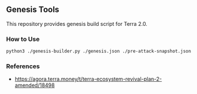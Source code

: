 ## Genesis Tools

This repository provides genesis build script for Terra 2.0.


### How to Use
```sh
python3 ./genesis-builder.py ./genesis.json ./pre-attack-snapshot.json ./post-attack-snapshot.json ./genesis-validators.json --genesis-time=2022-05-23T06:00:00.000000Z --pretty=true --chain-id=pisco-1 > new-genesis.json
```

### References
- https://agora.terra.money/t/terra-ecosystem-revival-plan-2-amended/18498
